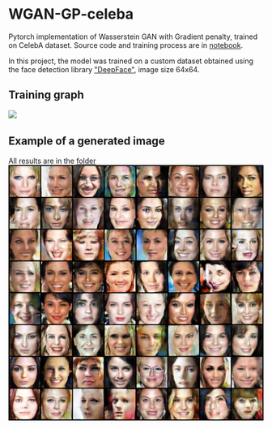 # WGAN-GP-celeba
Pytorch implementation of Wasserstein GAN with Gradient penalty, trained on CelebA dataset.
Source code and training process are in [notebook](https://github.com/Dortp68/CelebA-generative/blob/main/WGAN-gp%20celeba.ipynb).

In this project, the model was trained on a custom dataset obtained using the face detection library ["DeepFace"](https://github.com/serengil/deepface), image size 64x64.
## Training graph

![](https://github.com/Dortp68/WGAN-GP-celeba/blob/main/gr.png)

## Example of a generated image
All results are in the [folder](https://github.com/Dortp68/CelebA-generative/tree/main/images3)
![](images3/fake_images-0100.png)
